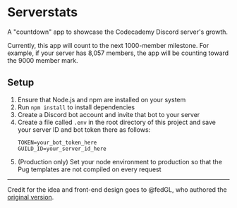 # Serverstats

A "countdown" app to showcase the Codecademy Discord server's growth.

Currently, this app will count to the next 1000-member milestone. For example, if your server has 8,057 members, the app will be counting toward the 9000 member mark.

## Setup

1. Ensure that Node.js and npm are installed on your system
2. Run `npm install` to install dependencies
3. Create a Discord bot account and invite that bot to your server
4. Create a file called `.env` in the root directory of this project and save your server ID and bot token there as follows:
   ```
   TOKEN=your_bot_token_here
   GUILD_ID=your_server_id_here
   ```
5. (Production only) Set your node environment to production so that the Pug templates are not compiled on every request

---

Credit for the idea and front-end design goes to @fedGL, who authored the [original version](https://road-to-11k.fedgl.repl.co/).
